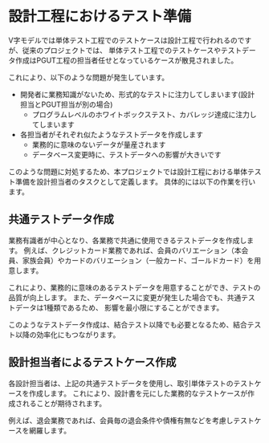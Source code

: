 # 設計工程におけるテスト準備

V字モデルでは単体テスト工程でのテストケースは設計工程で行われるのですが、従来のプロジェクトでは、
単体テスト工程でのテストケースやテストデータ作成はPGUT工程の担当者任せとなっているケースが散見されました。

これにより、以下のような問題が発生しています。

- 開発者に業務知識がないため、形式的なテストに注力してしまいます(設計担当とPGUT担当が別の場合)
  - プログラムレベルのホワイトボックステスト、カバレッジ達成に注力してしまいます
- 各担当者がそれぞれ似たようなテストデータを作成します
  - 業務的に意味のないデータが量産されます
  - データベース変更時に、テストデータへの影響が大きいです

このような問題に対処するため、本プロジェクトでは設計工程における単体テスト準備を設計担当者のタスクとして定義します。
具体的には以下の作業を行います。

## 共通テストデータ作成

業務有識者が中心となり、各業務で共通に使用できるテストデータを作成します。
例えば、クレジットカード業務であれば、会員のバリエーション（本会員、家族会員）やカードのバリエーション（一般カード、ゴールドカード）を用意します。

これにより、業務的に意味のあるテストデータを用意することができ、テストの品質が向上します。
また、データベースに変更が発生した場合でも、共通テストデータは1種類であるため、
影響を最小限にすることができます。

このようなテストデータ作成は、結合テスト以降でも必要となるため、結合テスト以降の効率化にもつながります。


## 設計担当者によるテストケース作成

各設計担当者は、上記の共通テストデータを使用し、取引単体テストのテストケースを作成します。
これにより、設計書を元にした業務的なテストケースが作成されることが期待されます。

例えば、退会業務であれば、会員毎の退会条件や債権有無などを考慮しテストケースを網羅します。

